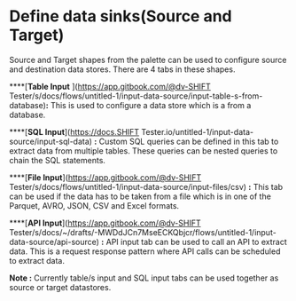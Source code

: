 # Define data sinks\(Source and Target\)

Source and Target shapes from the palette can be used to configure source and destination data stores. There are 4 tabs in these shapes.

\*\*\*\*[**Table Input** ](https://app.gitbook.com/@dv-SHIFT Tester/s/docs/flows/untitled-1/input-data-source/input-table-s-from-database)**:** This is used to configure a data store which is a from a database.

\*\*\*\*[**SQL Input**](https://docs.SHIFT Tester.io/untitled-1/input-data-source/input-sql-data) **:** Custom SQL queries can be defined in this tab to extract data from multiple tables. These queries can be nested queries to chain the SQL statements.

\*\*\*\*[**File Input**](https://app.gitbook.com/@dv-SHIFT Tester/s/docs/flows/untitled-1/input-data-source/input-files/csv) **:** This tab can be used if the data has to be taken from a file which is in one of the Parquet, AVRO, JSON, CSV and Excel formats.

\*\*\*\*[**API Input**](https://app.gitbook.com/@dv-SHIFT Tester/s/docs/~/drafts/-MWDdJCn7MseECKQbjcr/flows/untitled-1/input-data-source/api-source) **:** API input tab can be used to call an API to extract data. This is a request response pattern where API calls can be scheduled to extract data.

**Note :** Currently table/s input and SQL input tabs can be used together as source or target datastores.

